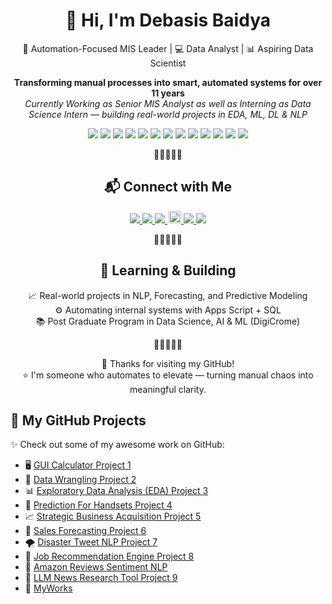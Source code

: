 <h1 align="center">👋 Hi, I'm Debasis Baidya</h1>

<p align="center">
  🚀 Automation-Focused MIS Leader | 💻 Data Analyst | 📊 Aspiring Data Scientist
</p>

<p align="center">
  <strong>Transforming manual processes into smart, automated systems for over 11 years</strong><br>
  <i>Currently Working as Senior MIS Analyst as well as Interning as Data Science Intern — building real-world projects in EDA, ML, DL & NLP</i>
</p>

<!-- 🛠️ TOOL BADGES -->
<p align="center">
  <img src="https://img.shields.io/badge/Python-Data_Science_| Analytics-3776AB?logo=python&logoColor=white&style=flat-square" />
  <a><img src="https://img.shields.io/badge/SQL-Queries-4479A1?logo=mysql&logoColor=white&style=flat-square" /></a>
  <a><img src="https://img.shields.io/badge/Power%20BI-Data-yellow?logo=powerbi&logoColor=black&style=flat-square" /></a>
  <a><img src="https://img.shields.io/badge/Tableau-Dashboards-005F9E?logo=tableau&logoColor=white&style=flat-square" /></a>
  <a><img src="https://img.shields.io/badge/Google%20Sheets-Automation-34A853?logo=googlesheets&logoColor=white&style=flat-square" /></a>
  <a><img src="https://img.shields.io/badge/Apps%20Script-Google-4285F4?logo=google&logoColor=white&style=flat-square" /></a>
  <a><img src="https://img.shields.io/badge/Streamlit-Apps-FF4B4B?logo=streamlit&logoColor=white&style=flat-square" /></a>
  <a><img src="https://img.shields.io/badge/Excel-Advanced-217346?logo=microsoft-excel&logoColor=white&style=flat-square" /></a>
  <a><img src="https://img.shields.io/badge/PowerPoint-Infographics-B7472A?logo=microsoft-powerpoint&logoColor=white&style=flat-square" /></a>
  <a><img src="https://img.shields.io/badge/Canva-Designing-00C4CC?logo=canva&logoColor=white&style=flat-square" /></a>
  <a><img src="https://img.shields.io/badge/Looker%20Studio-Reports-4285F4?logo=looker&logoColor=white&style=flat-square" /></a>
  <a><img src="https://img.shields.io/badge/Google%20Sites-Intranet-34A853?logo=google&logoColor=white&style=flat-square" /></a>
  <a><img src="https://img.shields.io/badge/Google%20Forms-Pre--Filled-4285F4?logo=googleforms&logoColor=white&style=flat-square" /></a>
</p>

<p align="center">🌟🌟🌟🌟🌟</p>

<h2 align="center">📬 Connect with Me</h2>

<p align="center">
  <a href="https://www.linkedin.com/in/debasisbaidya" target="_blank">
    <img src="https://img.shields.io/badge/LinkedIn-Connect-blue?style=flat&logo=linkedin&logoColor=white" />
  </a>
  <a href="mailto:speak2debasis@gmail.com">
    <img src="https://img.shields.io/badge/Gmail-Mail_Me-red?style=flat&logo=gmail&logoColor=white" />
  </a>
  <a href="https://api.whatsapp.com/send?phone=918013316086&text=Hi%20Debasis!">
    <img src="https://img.shields.io/badge/WhatsApp-Chat-green?style=flat&logo=whatsapp&logoColor=white" />
  </a>
  <a href="https://github.com/DebasisBaidya">
    <img src="https://visitor-badge.laobi.icu/badge?page_id=DebasisBaidya" style="height:20px; margin-left: 2px;" />
  </a>
  <a href="https://github.com/DebasisBaidya">
    <img src="https://img.shields.io/github/followers/DebasisBaidya?label=Followers&style=flat&logo=github" />
  </a>
  <a href="https://github.com/DebasisBaidya?tab=stars">
    <img src="https://img.shields.io/github/stars/DebasisBaidya?affiliations=OWNER&label=Total%20Stars&style=flat&logo=github" />
  </a>
</p>

<p align="center">🌟🌟🌟🌟🌟</p>

<h2 align="center">🧠 Learning & Building</h2>

<p align="center">
  📈 Real-world projects in NLP, Forecasting, and Predictive Modeling<br>
  ⚙️ Automating internal systems with Apps Script + SQL<br>
  📚 Post Graduate Program in Data Science, AI & ML (DigiCrome)
</p>

<p align="center">🌟🌟🌟🌟🌟</p>

<p align="center">
  🙏 Thanks for visiting my GitHub!<br>
  ⭐ I'm someone who automates to elevate — turning manual chaos into meaningful clarity.
</p>

<p align="center">

## 🚀 My GitHub Projects

✨ Check out some of my awesome work on GitHub:

- 🖥️ [GUI Calculator Project 1](https://github.com/DebasisBaidya/GUI-Calculator_Project-1)  
- 🧹 [Data Wrangling Project 2](https://github.com/DebasisBaidya/Data-Wrangling_Project-2)  
- 📊 [Exploratory Data Analysis (EDA) Project 3](https://github.com/DebasisBaidya/EDA_Project-3)  
- 📱 [Prediction For Handsets Project 4](https://github.com/DebasisBaidya/Prediction_For_Handsets-Project-4)  
- 📈 [Strategic Business Acquisition Project 5](https://github.com/DebasisBaidya/Strategic-Business-Acquisition_Project-5)  
- 📅 [Sales Forecasting Project 6](https://github.com/DebasisBaidya/Sales_Forecasting_Project-6)  
- 🌪️ [Disaster Tweet NLP Project 7](https://github.com/DebasisBaidya/Disaster-Tweet-NLP_Project-7)  
- 💼 [Job Recommendation Engine Project 8](https://github.com/DebasisBaidya/job-recommendation-engine-Project-8)  
- 🛒 [Amazon Reviews Sentiment NLP](https://github.com/DebasisBaidya/Amazon_Reviews_Sentiment-NLP)  
- 📰 [LLM News Research Tool Project 9](https://github.com/DebasisBaidya/LLM-News-Research-Tool_Project-9)  
- 📂 [MyWorks](https://github.com/DebasisBaidya/MyWorks)

</p>


